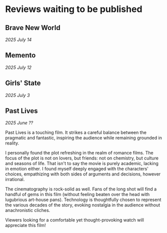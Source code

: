 # Reviews waiting to be published

## Brave New World

_2025 July 14_

## Memento

_2025 July 12_

## Girls' State

_2025 July 3_

## Past Lives

_2025 June ??_

Past Lives is a touching film.
It strikes a careful balance between the pragmatic and fantastic,
inspiring the audience while remaining grounded in reality.

I personally found the plot refreshing in the realm of romance films.
The focus of the plot is not on lovers, but friends:
not on chemistry, but culture and seasons of life.
That isn't to say the movie is purely academic, lacking in emotion either.
I found myself deeply engaged with the characters' choices,
empathizing with both sides of arguments and decisions, however irrational.

The cinematography is rock-solid as well.
Fans of the long shot will find a handful of gems in this film
(without feeling beaten over the head with lugubrious art-house pans).
Technology is thoughtfully chosen to represent the various decades of the story,
evoking nostalgia in the audience without anachronistic cliches.

Viewers looking for a comfortable yet thought-provoking watch will appreciate this film!
